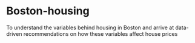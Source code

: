 # Boston-housing
To understand the variables behind housing in Boston and arrive at data-driven recommendations on how these variables affect house prices
